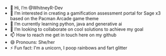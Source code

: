 - 👋 Hi, I’m @WhitneyR-Dev
- 👀 I’m interested in creating a gamification assessment portal for Sage x3 based on the Pacman Arcade game theme
- 🌱 I’m currently learning python, java and generative ai
- 💞️ I’m looking to collaborate on cool solutions to achieve my goal
- 📫 How to reach me  get in touch here on my github
- 😄 Pronouns: She/her
- ⚡ Fun fact: I'm a unicorn, I poop rainbows and fart glitter 

<!---
WhitneyR-Dev/WhitneyR-Dev is a ✨ special ✨ repository because its `README.md` (this file) appears on your GitHub profile.
You can click the Preview link to take a look at your changes.
--->
